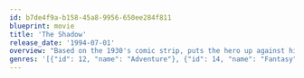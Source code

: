 ```yaml
---
id: b7de4f9a-b158-45a8-9956-650ee284f811
blueprint: movie
title: 'The Shadow'
release_date: '1994-07-01'
overview: "Based on the 1930's comic strip, puts the hero up against his arch enemy, Shiwan Khan, who plans to take over the world by holding a city to ransom using an atom bomb. Using his powers of invisibility and \"The power to cloud men's minds\", the Shadow comes blazing to the city's rescue with explosive results."
genres: '[{"id": 12, "name": "Adventure"}, {"id": 14, "name": "Fantasy"}, {"id": 28, "name": "Action"}, {"id": 53, "name": "Thriller"}, {"id": 878, "name": "Science Fiction"}]'
---
```

